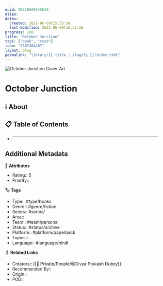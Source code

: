 ```yaml
---
uuid: 20210609155620
alias:
dates:
  created: 2021-06-09T15:55:56
  last-modified: 2021-06-09T15:55:56
progress: 100
title: "October Junction"
tags: ["book", "read"]
isbn: "9387464407"
layout: blog
permalink: "library/{{ title | slugify }}/index.html"
---
```


![October Junction Cover Art](https://i.gr-assets.com/images/S/compressed.photo.goodreads.com/books/1545797692l/43359324._SY475_.jpg)

# October Junction

## ℹ️ About

## 📋 Table of Contents

- ***

## Additional Metadata

**🧰 Attributes**

- Rating:: 5
- Priority::

**🏷 Tags**

- Type:: #type/books
- Genre:: #genre/fiction
- Series:: #series/
- Area::
- Team:: #team/personal
- Status:: #status/archive
- Platform:: #platform/paperback
- Topics::
- Language:: #language/hindi

**🖇️ Related Links**

- Creators:: [[🧔 Private/People/@Divya Prakash Dubey]]
- Recommended By::
- Origin::
- POD::
